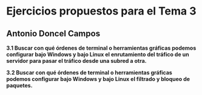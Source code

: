 Ejercicios propuestos para el Tema 3
====================================
Antonio Doncel Campos
------------------------------------

**3.1 Buscar con qué órdenes de terminal o herramientas gráficas podemos configurar bajo Windows y bajo Linux el enrutamiento del tráfico de un servidor para pasar el tráfico desde una subred a otra.**

**3.2 Buscar con qué órdenes de terminal o herramientas gráficas podemos configurar bajo Windows y bajo Linux el filtrado y bloqueo de paquetes.**